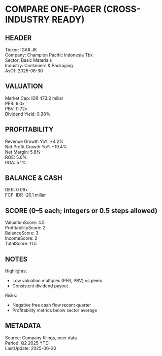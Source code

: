 # COMPARE ONE-PAGER (CROSS-INDUSTRY READY)

## HEADER
Ticker: IGAR.JK  
Company: Champion Pacific Indonesia Tbk  
Sector: Basic Materials  
Industry: Containers & Packaging  
AsOf: 2025-06-30

## VALUATION
Market Cap: IDR 473.2 miliar  
PER: 9.0x  
PBV: 0.72x  
Dividend Yield: 0.98%

## PROFITABILITY
Revenue Growth YoY: +4.2%  
Net Profit Growth YoY: +19.4%  
Net Margin: 5.8%  
ROE: 5.6%  
ROA: 5.1%

## BALANCE & CASH
DER: 0.09x  
FCF: IDR -20.1 miliar

## SCORE (0–5 each; integers or 0.5 steps allowed)
ValuationScore: 4.5  
ProfitabilityScore: 2  
BalanceScore: 3  
IncomeScore: 2  
TotalScore: 11.5

## NOTES
Highlights:
- Low valuation multiples (PER, PBV) vs peers
- Consistent dividend payout

Risks:
- Negative free cash flow recent quarter
- Profitability metrics below sector average

## METADATA
Source: Company filings, peer data  
Period: Q2 2025 YTD  
LastUpdate: 2025-06-30